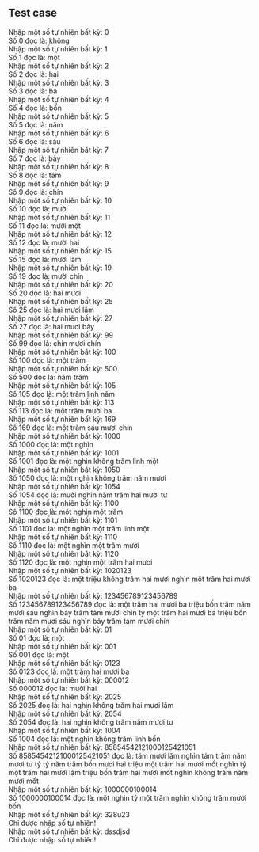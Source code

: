## Test case

Nhập một số tự nhiên bất kỳ: 0<br />
Số 0 đọc là: không <br />
Nhập một số tự nhiên bất kỳ: 1<br />
Số 1 đọc là: một <br />
Nhập một số tự nhiên bất kỳ: 2<br />
Số 2 đọc là: hai <br />
Nhập một số tự nhiên bất kỳ: 3<br />
Số 3 đọc là: ba <br />
Nhập một số tự nhiên bất kỳ: 4<br />
Số 4 đọc là: bốn <br />
Nhập một số tự nhiên bất kỳ: 5<br />
Số 5 đọc là: năm <br />
Nhập một số tự nhiên bất kỳ: 6<br />
Số 6 đọc là: sáu <br />
Nhập một số tự nhiên bất kỳ: 7<br />
Số 7 đọc là: bảy <br />
Nhập một số tự nhiên bất kỳ: 8<br />
Số 8 đọc là: tám <br />
Nhập một số tự nhiên bất kỳ: 9<br />
Số 9 đọc là: chín <br />
Nhập một số tự nhiên bất kỳ: 10<br />
Số 10 đọc là: mười <br />
Nhập một số tự nhiên bất kỳ: 11<br />
Số 11 đọc là: mười một <br />
Nhập một số tự nhiên bất kỳ: 12<br />
Số 12 đọc là: mười hai <br />
Nhập một số tự nhiên bất kỳ: 15<br />
Số 15 đọc là: mười lăm <br />
Nhập một số tự nhiên bất kỳ: 19<br />
Số 19 đọc là: mười chín <br />
Nhập một số tự nhiên bất kỳ: 20<br />
Số 20 đọc là: hai mươi <br />
Nhập một số tự nhiên bất kỳ: 25<br />
Số 25 đọc là: hai mươi lăm <br />
Nhập một số tự nhiên bất kỳ: 27<br />
Số 27 đọc là: hai mươi bảy <br />
Nhập một số tự nhiên bất kỳ: 99<br />
Số 99 đọc là: chín mươi chín <br />
Nhập một số tự nhiên bất kỳ: 100<br />
Số 100 đọc là: một trăm <br />
Nhập một số tự nhiên bất kỳ: 500<br />
Số 500 đọc là: năm trăm <br />
Nhập một số tự nhiên bất kỳ: 105<br />
Số 105 đọc là: một trăm linh năm <br />
Nhập một số tự nhiên bất kỳ: 113<br />
Số 113 đọc là: một trăm mười ba <br />
Nhập một số tự nhiên bất kỳ: 169<br />
Số 169 đọc là: một trăm sáu mươi chín <br />
Nhập một số tự nhiên bất kỳ: 1000<br />
Số 1000 đọc là: một nghìn <br />
Nhập một số tự nhiên bất kỳ: 1001<br />
Số 1001 đọc là: một nghìn không trăm linh một <br />
Nhập một số tự nhiên bất kỳ: 1050<br />
Số 1050 đọc là: một nghìn không trăm năm mươi <br />
Nhập một số tự nhiên bất kỳ: 1054 <br />
Số 1054  đọc là: mười nghìn năm trăm hai mươi tư <br />
Nhập một số tự nhiên bất kỳ: 1100<br />
Số 1100 đọc là: một nghìn một trăm <br />
Nhập một số tự nhiên bất kỳ: 1101<br />
Số 1101 đọc là: một nghìn một trăm linh một <br />
Nhập một số tự nhiên bất kỳ: 1110<br />
Số 1110 đọc là: một nghìn một trăm mười <br />
Nhập một số tự nhiên bất kỳ: 1120<br />
Số 1120 đọc là: một nghìn một trăm hai mươi <br />
Nhập một số tự nhiên bất kỳ: 1020123<br />
Số 1020123 đọc là: một triệu không trăm hai mươi nghìn một trăm hai mươi ba <br />
Nhập một số tự nhiên bất kỳ: 123456789123456789<br />
Số 123456789123456789 đọc là: một trăm hai mươi ba triệu bốn trăm năm mươi sáu nghìn bảy trăm tám mươi chín tỷ một trăm hai mươi ba triệu bốn trăm năm mươi sáu nghìn bảy trăm tám mươi chín <br />
Nhập một số tự nhiên bất kỳ: 01<br />
Số 01 đọc là: một <br />
Nhập một số tự nhiên bất kỳ: 001<br />
Số 001 đọc là: một <br />
Nhập một số tự nhiên bất kỳ: 0123<br />
Số 0123 đọc là: một trăm hai mươi ba<br />
Nhập một số tự nhiên bất kỳ: 000012<br />
Số 000012 đọc là: mười hai<br />
Nhập một số tự nhiên bất kỳ: 2025<br />
Số 2025 đọc là: hai nghìn không trăm hai mươi lăm <br />
Nhập một số tự nhiên bất kỳ: 2054<br />
Số 2054 đọc là: hai nghìn không trăm năm mươi tư <br />
Nhập một số tự nhiên bất kỳ: 1004<br />
Số 1004 đọc là: một nghìn không trăm linh bốn<br />
Nhập một số tự nhiên bất kỳ: 85854542121000125421051<br />
Số 85854542121000125421051 đọc là: tám mươi lăm nghìn tám trăm năm mươi tư tỷ tỷ năm trăm bốn mươi hai triệu một trăm hai mươi mốt nghìn tỷ một trăm hai mươi lăm triệu bốn trăm hai mươi mốt nghìn không trăm năm mươi mốt<br />
Nhập một số tự nhiên bất kỳ: 1000000100014<br />
Số 1000000100014 đọc là: một nghìn tỷ một trăm nghìn không trăm mười bốn<br />
Nhập một số tự nhiên bất kỳ: 328u23<br />
Chỉ được nhập số tự nhiên!<br />
Nhập một số tự nhiên bất kỳ: dssdjsd<br />
Chỉ được nhập số tự nhiên!<br />
